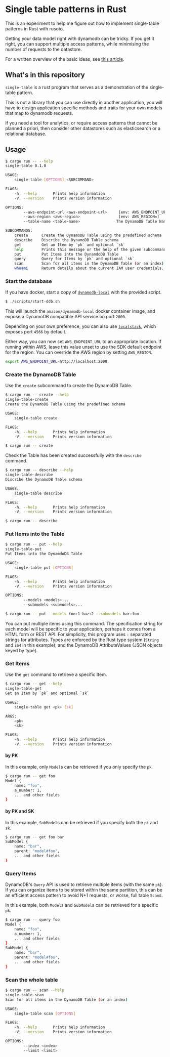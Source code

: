 # Single table patterns in Rust

This is an experiment to help me figure out how to implement
single-table patterns in Rust with rusoto.

Getting your data model right with dynamodb can be tricky.
If you get it right, you can support multiple access patterns,
while minimising the number of requests to the datastore.

For a written overview of the basic ideas, see [this article][1].

[1]: https://www.alexdebrie.com/posts/dynamodb-single-table/

## What's in this repository

`single-table` is a rust program that serves as a demonstration of the single-table pattern.

This is not a library that you can use directly in another application, you will have to design
application specific methods and traits for your own models that map to dynamodb requests.

If you need a tool for analytics, or require access patterns that cannot be planned a priori, then consider other datastores such as elasticsearch or a relational database.

## Usage

```bash
$ cargo run -- --help
single-table 0.1.0

USAGE:
    single-table [OPTIONS] <SUBCOMMAND>

FLAGS:
    -h, --help       Prints help information
    -V, --version    Prints version information

OPTIONS:
        --aws-endpoint-url <aws-endpoint-url>     [env: AWS_ENDPOINT_URL=http://localhost:2000]
        --aws-region <aws-region>                 [env: AWS_REGION=]
        --table-name <table-name>                The DynamoDB Table Name (you only need one) [default: single-table]

SUBCOMMANDS:
    create      Create the DynamoDB Table using the predefined schema
    describe    Discribe the DynamoDB Table schema
    get         Get an Item by `pk` and optional `sk`
    help        Prints this message or the help of the given subcommand(s)
    put         Put Items into the DynamdoDB Table
    query       Query for Items by `pk` and optional `sk`
    scan        Scan for all items in the DynamoDB Table (or an index)
    whoami      Return details about the current IAM user credentials. This is a demonstration of other rusoto APIs
```

### Start the database

If you have docker, start a copy of [`dynamodb-local`][2] with the provided script.

```bash
$ ./scripts/start-ddb.sh
```

This will launch the `amazon/dynamodb-local` docker container image, and expose a DynamoDB compatible 
API service on port `2000`.

Depending on your own preference, you can also use [`localstack`][3], which exposes port `4566` by default.

Either way, you can now set `AWS_ENDPOINT_URL` to an appropriate location. If running within AWS, leave this value unset to use the SDK default endpoint for the region.
You can override the AWS region by setting `AWS_REGION`.

```bash
export AWS_ENDPOINT_URL=http://localhost:2000
```

[2]: https://docs.aws.amazon.com/amazondynamodb/latest/developerguide/DynamoDBLocal.html
[3]: https://localstack.io

### Create the DynamoDB Table

Use the `create` subcommand to create the DynamoDB Table.

```bash
$ cargo run -- create --help
single-table-create
Create the DynamoDB Table using the predefined schema

USAGE:
    single-table create

FLAGS:
    -h, --help       Prints help information
    -V, --version    Prints version information
```

```bash
$ cargo run -- create
```

Check the Table has been created successfully with the `describe` command.

```bash
$ cargo run -- describe --help
single-table-describe 
Discribe the DynamoDB Table schema

USAGE:
    single-table describe

FLAGS:
    -h, --help       Prints help information
    -V, --version    Prints version information
```

```bash
$ cargo run -- describe
```

### Put Items into the Table

```bash
$ cargo run -- put --help
single-table-put 
Put Items into the DynamdoDB Table

USAGE:
    single-table put [OPTIONS]

FLAGS:
    -h, --help       Prints help information
    -V, --version    Prints version information

OPTIONS:
        --models <models>...          
        --submodels <submodels>...
```

```bash
$ cargo run -- put --models foo:1 baz:2 --submodels bar:foo
```

You can put multiple items using this command. The specification string for each model will be specific to
your application, perhaps it comes from a HTML form or REST API. For simplicity, this program uses `:`
separated strings for attributes. Types are enforced by the Rust type system (`String` and `i64` in this 
example), and the DynamoDB AttributeValues (JSON objects keyed by type).

### Get Items

Use the `get` command to retrieve a specific Item.

```bash
$ cargo run -- get --help
single-table-get 
Get an Item by `pk` and optional `sk`

USAGE:
    single-table get <pk> [sk]

ARGS:
    <pk>    
    <sk>    

FLAGS:
    -h, --help       Prints help information
    -V, --version    Prints version information
```

#### by PK

In this example, only `Model`s can be retrieved if you only specify the `pk`.

```bash
$ cargo run -- get foo
Model {
    name: "foo",
    a_number: 1,
    ... and other fields
}
```

#### by PK and SK

In this example, `SubModel`s can be retrieved if you specify both the `pk` and `sk`.

```bash
$ cargo run -- get foo bar
SubModel {
    name: "bar",
    parent: "model#foo",
    ... and other fields
}
```

### Query Items

DynamoDB's `Query` API is used to retrieve multiple items (with the same `pk`). If you can organize items
to be stored within the same partition, this can be an efficient access pattern to avoid N+1 requests, or
worse, full table `Scan`s.

In this example, both `Model`s and `SubModel`s can be retrieved for a specific `pk`.

```bash
$ cargo run -- query foo   
Model {
    name: "foo",
    a_number: 1,
    ... and other fields
}
SubModel {
    name: "bar",
    parent: "model#foo",
    ... and other fields
}
```

### Scan the whole table

```bash
$ cargo run -- scan --help        
single-table-scan 
Scan for all items in the DynamoDB Table (or an index)

USAGE:
    single-table scan [OPTIONS]

FLAGS:
    -h, --help       Prints help information
    -V, --version    Prints version information

OPTIONS:
        --index <index>    
        --limit <limit>
```

